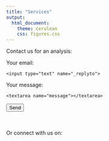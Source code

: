 ```yaml
---
title: "Services"
output: 
  html_document:
    theme: cerulean
    css: figures.css
---
```


<script src="https://kit.fontawesome.com/0af1a424a5.js" crossorigin="anonymous"></script>

Contact us for an analysis:

<form
  action="https://formspree.io/xqkpnbaw"
  method="POST"
>
  <label>
    Your email:
    
    <input type="text" name="_replyto">
  </label>
  
  
  <label>
    Your message:
    
    <textarea name="message"></textarea>
    
  </label>

  <!-- your other form fields go here -->

  <button type="submit">Send</button>
</form>
<br>

<br>
Or connect with us on: 

<span style="font-size: 2em">[<i class="fab fa-github"></i>](https://github.com/makacom)     [<i class="fab fa-twitter"></i>]()     [<i class="fab fa-linkedin-in"></i>]()  [<i class="fas fa-envelope"></i>](makaco.bioinformatics@gmail.com)</span>

